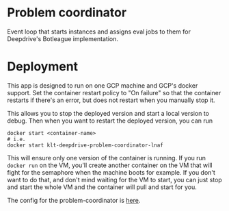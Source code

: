 # Problem coordinator

Event loop that starts instances and assigns eval jobs to them for Deepdrive's
Botleague implementation.


# Deployment

This app is designed to run on one GCP machine and GCP's docker support.
Set the container restart policy to "On failure" so that the container restarts
if there's an error, but does not restart when you manually stop it.

This allows you to stop the deployed version and start a local version to debug.
Then when you want to restart the deployed version, you can run

```
docker start <container-name>
# i.e.
docker start klt-deepdrive-problem-coordinator-lnaf
```

This will ensure only one version of the container is running. If you run 
`docker run` on the VM, you'll create another container on the VM
that will fight for the semaphore when the machine boots for example. If you 
don't want to do that, and don't mind waiting for the VM to start, you can
just stop and start the whole VM and the container will pull and start for you.

The config for the problem-coordinator is [here](cloud_configs/create-problem-coordinator.http). 
